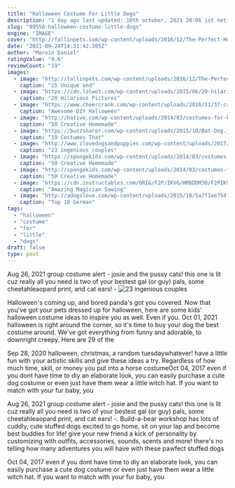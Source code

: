 ```yaml
---
title: "Halloween Costume For Little Dogs"
description: "1 day ago last updated: 10th october, 2021 20:06 ist netizens 'can't stop laughing' after watching dog's hilarious halloween costume; watch the viral video starts with the back of the dog, which appears to be a little child because of the costume"
slug: "89558-halloween-costume-little-dogs"
engine: "IMAGE"
cover: "http://fallinpets.com/wp-content/uploads/2016/12/The-Perfect-Human-Pet-Costume.jpg"
date: "2021-09-24T14:31:42.305Z"
author: "Marvin Daniel"
ratingValue: "4.6"
reviewCount: "19"
images:
  - image: "http://fallinpets.com/wp-content/uploads/2016/12/The-Perfect-Human-Pet-Costume.jpg"
    caption: "15 Unique and"
  - image: "https://cdn.lolwot.com/wp-content/uploads/2015/06/20-hilarious-pictures-of-pets-in-costumes-1.jpg"
    caption: "20 Hilarious Pictures"
  - image: "https://www.cheercrank.com/wp-content/uploads/2016/11/37-creative-homemade-halloween-costume.jpg"
    caption: "Awesome DIY Halloween"
  - image: "http://hative.com/wp-content/uploads/2014/03/costumes-for-kids/47-little-girl-pocahontas-costume.jpg"
    caption: "50 Creative Homemade"
  - image: "https://buzzsharer.com/wp-content/uploads/2015/10/Bat-Dog.jpg"
    caption: "19 Costumes That"
  - image: "http://www.ilovedogsandpuppies.com/wp-content/uploads/2017/10/01-dogs-9.jpg"
    caption: "23 ingenious couples"
  - image: "https://spongekids.com/wp-content/uploads/2014/03/costumes-for-kids/50-peter-pan-costume-little-boy.jpg"
    caption: "50 Creative Homemade"
  - image: "http://spongekids.com/wp-content/uploads/2014/03/costumes-for-kids/37-little-mummies-kid-costume.jpg"
    caption: "50 Creative Homemade"
  - image: "https://cdn.instructables.com/ORIG/F2P/IKVG/HM8DDM3O/F2PIKVGHM8DDM3O.jpg"
    caption: "Amazing Magician Sawing"
  - image: "http://adogslove.com/wp-content/uploads/2015/10/5a7f1ee754f6ea9302216b686cb87a89.jpg"
    caption: "Top 10 German"
tags:
  - "halloween"
  - "costume"
  - "for"
  - "little"
  - "dogs"
draft: false
type: post
---
```


Aug 26, 2021 group costume alert - josie and the pussy cats! this one is lit cuz really all you need is two of your bestest gal (or guy) pals, some cheetahleaopard print, and cat ears! -
![23 ingenious couples](http://www.ilovedogsandpuppies.com/wp-content/uploads/2017/10/01-dogs-9.jpg "23 ingenious couples")

Halloween&#39;s coming up, and bored panda&#39;s got you covered. Now that you&#39;ve got your pets dressed up for halloween, here are some kids&#39; halloween costume ideas to inspire you as well. Even if you. Oct 01, 2021 halloween is right around the corner, so it&#39;s time to buy your dog the best costume around. We&#39;ve got everything from funny and adorable, to downright creepy. Here are 29 of the
<!--inArticleAds-->

<!--galleryOne-->

Sep 28, 2020 halloween, christmas, a random tuesdaywhatever! have a little fun with your artistic skills and give these ideas a try. Regardless of how much time, skill, or money you put into a horse costumeOct 04, 2017 even if you dont have time to diy an elaborate look, you can easily purchase a cute dog costume or even just have them wear a little witch hat. If you want to match with your fur baby, you
<!--inArticleAds-->

<!--galleryTwo-->

Aug 26, 2021 group costume alert - josie and the pussy cats! this one is lit cuz really all you need is two of your bestest gal (or guy) pals, some cheetahleaopard print, and cat ears! -. Build-a-bear workshop has lots of cuddly, cute stuffed dogs excited to go home, sit on your lap and become best buddies for life! give your new friend a kick of personality by customizing with outfits, accessories, sounds, scents and more! there's no telling how many adventures you will have with these pawfect stuffed dogs
<!--galleryThree-->

Oct 04, 2017 even if you dont have time to diy an elaborate look, you can easily purchase a cute dog costume or even just have them wear a little witch hat. If you want to match with your fur baby, you